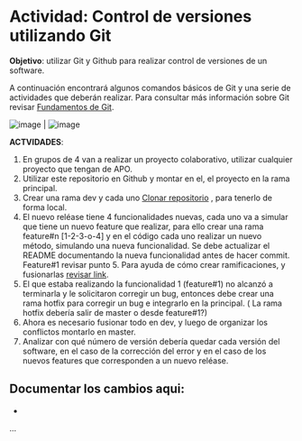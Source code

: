# Actividad: Control de versiones utilizando Git

**Objetivo**: utilizar Git y Github para realizar control de versiones de un software. 

A continuación encontrará algunos comandos básicos de Git y una serie de actividades que deberán realizar. Para consultar más información sobre Git revisar [Fundamentos de Git](https://git-scm.com/book/es/v2/Fundamentos-de-Git-Obteniendo-un-repositorio-Git).

![image](https://user-images.githubusercontent.com/60616309/218485497-01138435-03b6-482c-8352-b58900b04121.png) | ![image](https://user-images.githubusercontent.com/60616309/218485700-d410ceab-8729-4628-b0df-ffa7b011206c.png)



**ACTVIDADES**:

1.	En grupos de 4 van a realizar un proyecto colaborativo, utilizar cualquier proyecto que tengan de APO.
2.	Utilizar este repositorio en Github y montar en el, el proyecto en la rama principal.
3.	Crear una rama dev y cada uno [Clonar repositorio](https://docs.github.com/es/repositories/creating-and-managing-repositories/cloning-a-repository) , para tenerlo de forma local.
4.	El nuevo reléase tiene 4 funcionalidades nuevas, cada uno va a simular que tiene un nuevo feature que realizar, para ello crear una rama feature#n [1-2-3-o-4] y en el código cada uno realizar un nuevo método, simulando una nueva funcionalidad.  Se debe actualizar el README documentando la nueva funcionalidad antes de hacer commit. Feature#1 revisar punto 5. Para ayuda de cómo crear ramificaciones, y fusionarlas [revisar link](https://git-scm.com/book/es/v2/Ramificaciones-en-Git-Procedimientos-B%C3%A1sicos-para-Ramificar-y-Fusionar).
5.	El que estaba realizando la funcionalidad 1 (feature#1) no alcanzó a terminarla y le solicitaron corregir un bug, entonces debe crear una rama hotfix para corregir un bug e integrarlo en la principal. ( La rama hotfix debería salir de master o desde feature#1?)
6.	Ahora es necesario fusionar todo en dev, y luego de organizar los conflictos montarlo en master.
7.	Analizar con qué número de versión debería quedar cada versión del software, en el caso de la corrección del error y en el caso de los nuevos features que corresponden a un nuevo reléase.

**Documentar los cambios aqui:**
-
-
...
